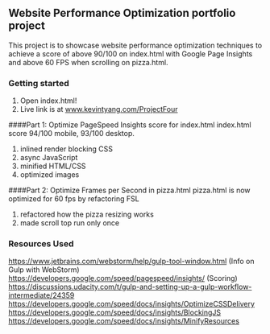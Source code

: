 ## Website Performance Optimization portfolio project

This project is to showcase website performance optimization techniques to achieve a score of above 90/100 on index.html with Google Page Insights and above 60 FPS when scrolling on pizza.html.

### Getting started

1. Open index.html!
2. Live link is at www.kevintyang.com/ProjectFour

####Part 1: Optimize PageSpeed Insights score for index.html
index.html score 94/100 mobile, 93/100 desktop.
1. inlined render blocking CSS
2. async JavaScript
3. minified HTML/CSS
4. optimized images


####Part 2: Optimize Frames per Second in pizza.html
pizza.html is now optimized for 60 fps by refactoring FSL
1. refactored how the pizza resizing works
2. made scroll top run only once

### Resources Used

https://www.jetbrains.com/webstorm/help/gulp-tool-window.html (Info on Gulp with WebStorm)
https://developers.google.com/speed/pagespeed/insights/ (Scoring)
https://discussions.udacity.com/t/gulp-and-setting-up-a-gulp-workflow-intermediate/24359
https://developers.google.com/speed/docs/insights/OptimizeCSSDelivery
https://developers.google.com/speed/docs/insights/BlockingJS
https://developers.google.com/speed/docs/insights/MinifyResources